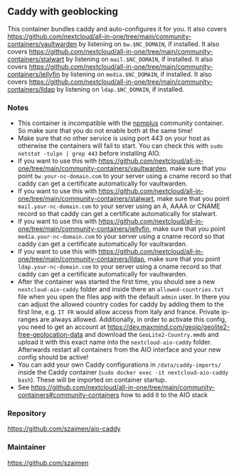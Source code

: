 ## Caddy with geoblocking
This container bundles caddy and auto-configures it for you. It also covers https://github.com/nextcloud/all-in-one/tree/main/community-containers/vaultwarden by listening on `bw.$NC_DOMAIN`, if installed. It also covers https://github.com/nextcloud/all-in-one/tree/main/community-containers/stalwart by listening on `mail.$NC_DOMAIN`, if installed. It also covers https://github.com/nextcloud/all-in-one/tree/main/community-containers/jellyfin by listening on `media.$NC_DOMAIN`, if installed. It also covers https://github.com/nextcloud/all-in-one/tree/main/community-containers/lldap by listening on `ldap.$NC_DOMAIN`, if installed.

### Notes
- This container is incompatible with the [npmplus](https://github.com/nextcloud/all-in-one/tree/main/community-containers/npmplus) community container. So make sure that you do not enable both at the same time!
- Make sure that no other service is using port 443 on your host as otherwise the containers will fail to start. You can check this with `sudo netstat -tulpn | grep 443` before installing AIO.
- If you want to use this with https://github.com/nextcloud/all-in-one/tree/main/community-containers/vaultwarden, make sure that you point `bw.your-nc-domain.com` to your server using a cname record so that caddy can get a certificate automatically for vaultwarden.
- If you want to use this with https://github.com/nextcloud/all-in-one/tree/main/community-containers/stalwart, make sure that you point `mail.your-nc-domain.com` to your server using an A, AAAA or CNAME record so that caddy can get a certificate automatically for stalwart.
- If you want to use this with https://github.com/nextcloud/all-in-one/tree/main/community-containers/jellyfin, make sure that you point `media.your-nc-domain.com` to your server using a cname record so that caddy can get a certificate automatically for vaultwarden.
- If you want to use this with https://github.com/nextcloud/all-in-one/tree/main/community-containers/lldap, make sure that you point `ldap.your-nc-domain.com` to your server using a cname record so that caddy can get a certificate automatically for vaultwarden.
- After the container was started the first time, you should see a new `nextcloud-aio-caddy` folder and inside there an `allowed-countries.txt` file when you open the files app with the default `admin` user. In there you can adjust the allowed country codes for caddy by adding them to the first line, e.g. `IT FR` would allow access from italy and france. Private ip-ranges are always allowed. Additionally, in order to activate this config, you need to get an account at https://dev.maxmind.com/geoip/geolite2-free-geolocation-data and download the `GeoLite2-Country.mmdb` and upload it with this exact name into the `nextcloud-aio-caddy` folder. Afterwards restart all containers from the AIO interface and your new config should be active!
- You can add your own Caddy configurations in `/data/caddy-imports/` inside the Caddy container (`sudo docker exec -it nextcloud-aio-caddy bash`). These will be imported on container startup.
- See https://github.com/nextcloud/all-in-one/tree/main/community-containers#community-containers how to add it to the AIO stack

### Repository
https://github.com/szaimen/aio-caddy

### Maintainer
https://github.com/szaimen

